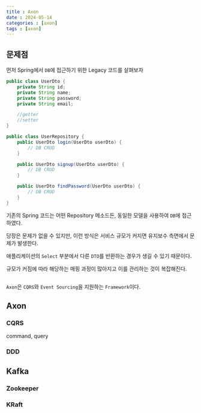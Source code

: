 ```yaml
---
title : Axon
date : 2024-05-14
categories : [axon]
tags : [axon]
---
```


## 문제점

먼저 Spring에서 `DB`에 접근하기 위한 Legacy 코드를 살펴보자


```java
public class UserDto {
	private String id;
	private String name;
	private String password;
	private String email;

	//getter
	//setter
}

public class UserRepository {
	public UserDto login(UserDto userDto) {
		// DB CRUD
	}

	public UserDto signup(UserDto userDto) {
		// DB CRUD
	}

	public UserDto findPassword(UserDto userDto) {
		// DB CRUD
	}
}
```

기존의 Spring 코드는 어떤 Repository 메소드든, 동일한 모델을 사용하여 `DB`에 접근하였다.

당장은 문제가 없을 수 있지만, 이런 방식은 서비스 규모가 커지면 유지보수 측면에서 문제가 발생한다.

애플리케이션의 `Select` 부분에서 다른 `DTO`를 반환하는 경우가 생길 수 있기 때문이다.

규모가 커짐에 따라 해당하는 매핑 과정이 많아지고 이를 관리하는 것이 복잡해진다.


```java

```
`Axon`은 `CQRS`와 `Event Sourcing`을 지원하는 `Framework`이다.


## Axon

### CQRS

command, query

### DDD



## Kafka

### Zookeeper

###  KRaft
